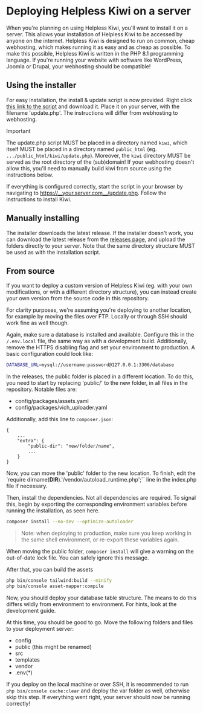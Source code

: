# Deploying Helpless Kiwi on a server

When you're planning on using Helpless Kiwi, you'll want to install it on a
server. This allows your installation of Helpless Kiwi to be accessed by anyone
on the internet. Helpless Kiwi is designed to run on common, cheap webhosting,
which makes running it as easy and as cheap as possible. To make this possible,
Helpless Kiwi is written in the PHP 8.1 programming language. If you're running
your website with software like WordPress, Joomla or Drupal, your webhosting
should be compatible!

## Using the installer
For easy installation, the install & update script is now provided. Right click
[this link to the script](https://raw.githubusercontent.com/jasperweyne/helpless-kiwi/master/public/update.php)
and download it. Place it on your server, with the filename 'update.php'. The
instructions will differ from webhosting to webhosting.

> [!IMPORTANT]
> The update.php script MUST be placed in a directory named `kiwi`, which itself
> MUST be placed in a directory named `public_html`
> (eg. `.../public_html/kiwi/update.php`). Moreover, the `kiwi` directory MUST
> be served as the root directory of the (sub)domain! If your webhosting doesn't
> allow this, you'll need to manually build kiwi from source using the
> instructions below.

If everything is configured correctly, start the script in your browser by
navigating to https://__your.server.com__/update.php. Follow the instructions to
install Kiwi.

## Manually installing
The installer downloads the latest release. If the installer doesn't work, you
can download the latest release from the
[releases page](https://github.com/jasperweyne/helpless-kiwi/releases), and
upload the folders directly to your server. Note that the same directory
structure MUST be used as with the installation script.

## From source
If you want to deploy a custom version of Helpless Kiwi (eg. with your own
modifications, or with a different directory structure), you can instead create
your own version from the source code in this repository.

For clarity purposes, we're assuming you're deploying to another location, for
example by moving the files over FTP. Locally or through SSH should work fine
as well though.

Again, make sure a database is installed and available. Configure this in the
`/.env.local` file, the same way as with a development build. Additionally,
remove the HTTPS disabling flag and set your environment to production. A basic
configuration could look like:

```bash
DATABASE_URL=mysql://username:password@127.0.0.1:3306/database
```

In the releases, the public folder is placed in a different location. To do this,
you need to start by replacing 'public/' to the new folder, in all files in the
repository. Notable files are:

* config/packages/assets.yaml
* config/packages/vich_uploader.yaml

Additionally, add this line to `composer.json`:

```
{
    ...
    "extra": {
        "public-dir": "new/folder/name",
        ...
    }
}
```

Now, you can move the 'public' folder to the new location. To finish, edit the 
`require dirname(__DIR__).'/vendor/autoload_runtime.php';`` line in the
index.php file if necessary.

Then, install the dependencies. Not all dependencies are required. To signal
this, begin by exporting the corresponding environment variables before running
the installation, as seen here.

```bash
composer install --no-dev --optimize-autoloader
```

> Note: when deploying to production, make sure you keep working in the same
> shell environment, or re-export these variables again.

When moving the public folder, `composer install` will give a warning on the
out-of-date lock file. You can safely ignore this message.

After that, you can build the assets

```bash
php bin/console tailwind:build --minify
php bin/console asset-mapper:compile
```

Now, you should deploy your database table structure. The means to do this
differs wildly from environment to environment. For hints, look at the development
guide.

At this time, you should be good to go. Move the following folders and files to
your deployment server:

* config
* public (this might be renamed)
* src
* templates
* vendor
* .env(*)

If you deploy on the local machine or over SSH, it is recommended to run
`php bin/console cache:clear` and deploy the var folder as well, otherwise
skip this step. If everything went right, your server should now be running
correctly!

